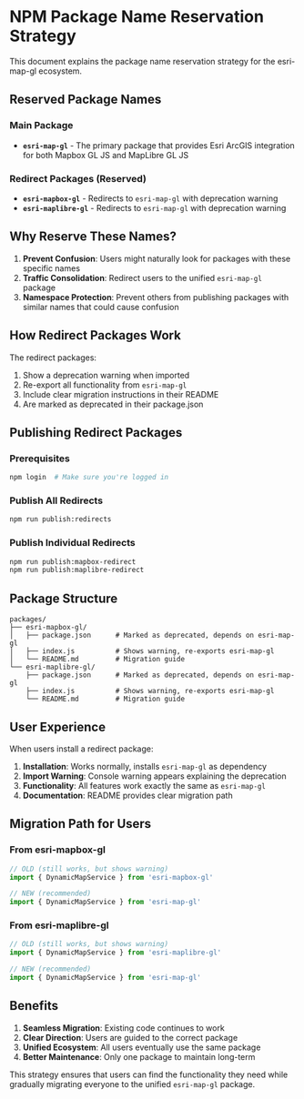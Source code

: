 # NPM Package Name Reservation Strategy

This document explains the package name reservation strategy for the esri-map-gl ecosystem.

## Reserved Package Names

### Main Package
- **`esri-map-gl`** - The primary package that provides Esri ArcGIS integration for both Mapbox GL JS and MapLibre GL JS

### Redirect Packages (Reserved)
- **`esri-mapbox-gl`** - Redirects to `esri-map-gl` with deprecation warning
- **`esri-maplibre-gl`** - Redirects to `esri-map-gl` with deprecation warning

## Why Reserve These Names?

1. **Prevent Confusion**: Users might naturally look for packages with these specific names
2. **Traffic Consolidation**: Redirect users to the unified `esri-map-gl` package
3. **Namespace Protection**: Prevent others from publishing packages with similar names that could cause confusion

## How Redirect Packages Work

The redirect packages:
1. Show a deprecation warning when imported
2. Re-export all functionality from `esri-map-gl`
3. Include clear migration instructions in their README
4. Are marked as deprecated in their package.json

## Publishing Redirect Packages

### Prerequisites
```bash
npm login  # Make sure you're logged in
```

### Publish All Redirects
```bash
npm run publish:redirects
```

### Publish Individual Redirects
```bash
npm run publish:mapbox-redirect
npm run publish:maplibre-redirect
```

## Package Structure

```
packages/
├── esri-mapbox-gl/
│   ├── package.json      # Marked as deprecated, depends on esri-map-gl
│   ├── index.js          # Shows warning, re-exports esri-map-gl
│   └── README.md         # Migration guide
└── esri-maplibre-gl/
    ├── package.json      # Marked as deprecated, depends on esri-map-gl  
    ├── index.js          # Shows warning, re-exports esri-map-gl
    └── README.md         # Migration guide
```

## User Experience

When users install a redirect package:

1. **Installation**: Works normally, installs `esri-map-gl` as dependency
2. **Import Warning**: Console warning appears explaining the deprecation
3. **Functionality**: All features work exactly the same as `esri-map-gl`
4. **Documentation**: README provides clear migration path

## Migration Path for Users

### From esri-mapbox-gl
```javascript
// OLD (still works, but shows warning)
import { DynamicMapService } from 'esri-mapbox-gl'

// NEW (recommended)
import { DynamicMapService } from 'esri-map-gl'
```

### From esri-maplibre-gl
```javascript
// OLD (still works, but shows warning)
import { DynamicMapService } from 'esri-maplibre-gl'

// NEW (recommended)
import { DynamicMapService } from 'esri-map-gl'
```

## Benefits

1. **Seamless Migration**: Existing code continues to work
2. **Clear Direction**: Users are guided to the correct package
3. **Unified Ecosystem**: All users eventually use the same package
4. **Better Maintenance**: Only one package to maintain long-term

This strategy ensures that users can find the functionality they need while gradually migrating everyone to the unified `esri-map-gl` package.

